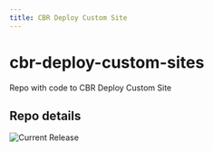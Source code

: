 ```yaml
---
title: CBR Deploy Custom Site
---
```


# cbr-deploy-custom-sites
Repo with code to CBR Deploy Custom Site

## Repo details

![Current Release](https://img.shields.io/badge/release-v0.1.4-blue)

